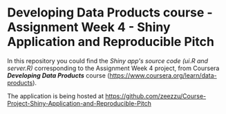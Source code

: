 # Developing Data Products course - Assignment Week 4 - Shiny Application and Reproducible Pitch

In this repository you could find the *Shiny app's source code (ui.R and server.R)* corresponding to the Assignment Week 4 project, from Coursera ***Developing Data Products*** course (https://www.coursera.org/learn/data-products).

The application is being hosted at  https://github.com/zeezzu/Course-Project-Shiny-Application-and-Reproducible-Pitch
